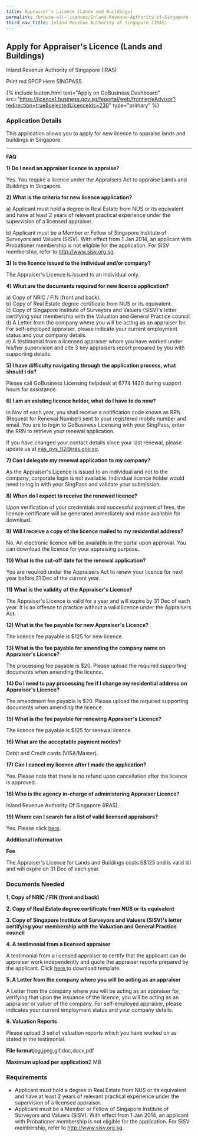 ```yaml
---
title: Appraiser's Licence (Lands and Buildings)
permalink: /browse-all-licences/Inland-Revenue-Authority-of-Singapore-(IRAS)/Appraiser's-Licence-(Lands-and-Buildings)
third_nav_title: Inland Revenue Authority of Singapore (IRAS)
---
```


## Apply for Appraiser's Licence (Lands and Buildings)

Inland Revenue Authority of Singapore (IRAS)

Print md SPCP Here SINGPASS

{% include button.html text="Apply on GoBusiness Dashboard" src="https://licence1.business.gov.sg/feportal/web/frontier/eAdvisor?redirection=true&selectedLicenceIds=230" type="primary" %}

### Application Details

<p>This application allows you to apply for new licence to appraise lands and buildings in Singapore.</p>
<hr />
<p><strong>FAQ</strong></p>
<p><strong>1) Do I need an appraiser licence to appraise?</strong></p>
<p>Yes. You require a licence under the Appraisers Act to appraise Lands and Buildings in Singapore.</p>
<p><strong>2) What is the criteria for new licence application?</strong></p>
<p>a) Applicant must hold a degree in Real Estate from NUS or its equivalent and have at least 2 years of relevant practical experience under the supervision of a licensed appraiser.</p>
<p>b) Applicant must be a Member or Fellow of Singapore Institute of Surveyors and Valuers (SISV). With effect from 1 Jan 2014, an applicant with Probationer membership is not eligible for the application. For SISV membership, refer to <a href="http://www.sisv.org.sg/">http://www.sisv.org.sg</a>.</p>
<p><strong>3) Is the licence issued to the individual and/or company?</strong></p>
<p>The Appraiser's Licence is issued to an individual only.</p>
<p><strong>4) What are the documents required for new licence application?</strong></p>
<p>a) Copy of NRIC / FIN (front and back).<br />b) Copy of Real Estate degree certificate from NUS or its equivalent.<br />c) Copy of Singapore Institute of Surveyors and Valuers (SISV)'s letter certifying your membership with the Valuation and General Practice council.<br />d) A Letter from the company where you will be acting as an appraiser for. For self-employed appraiser, please indicate your current employment status and your company details.<br />e) A testimonial from a licensed appraiser whom you have worked under his/her supervision and cite 3 key appraisers report prepared by you with supporting details.</p>
<p><strong>5) I have difficulty navigating through the application process, what should I do?</strong></p>
<p>Please call GoBusiness Licensing helpdesk at 6774 1430 during support hours for assistance.</p>
<p><strong>6) I am an existing licence holder, what do I have to do now?</strong></p>
<p>In Nov of each year, you shall receive a notification code known as RRN (Request for Renewal Number) sent to your registered mobile number and email. You are to login to GoBusiness Licensing with your SingPass, enter the RRN to retrieve your renewal application.</p>
<p>If you have changed your contact details since your last renewal, please update us at <a href="mailto:iras_pvs_tl2@iras.gov.sg">iras_pvs_tl2@iras.gov.sg</a>.</p>
<p><strong>7) Can I delegate my renewal application to my company?</strong></p>
<p>As the Appraiser's Licence is issued to an individual and not to the company, corporate login is not available. Individual licence holder would need to log in with your SingPass and validate your submission.</p>
<p><strong>8) When do I expect to receive the renewed licence?</strong></p>
<p>Upon verification of your credentials and successful payment of fees, the licence certificate will be generated immediately and made available for download.</p>
<p><strong>9) Will I receive a copy of the licence mailed to my residential address?</strong></p>
<p>No. An electronic licence will be available in the portal upon approval. You can download the licence for your appraising purpose.</p>
<p><strong>10) What is the cut-off date for the renewal application?</strong></p>
<p>You are required under the Appraisers Act to renew your licence for next year before 21 Dec of the current year.</p>
<p><strong>11) What is the validity of the Appraiser's Licence?</strong></p>
<p>The Appraiser's Licence is valid for a year and will expire by 31 Dec of each year. It is an offence to practice without a valid licence under the Appraisers Act.</p>
<p><strong>12) What is the fee payable for new Appraiser's Licence?</strong></p>
<p>The licence fee payable is $125 for new licence.</p>
<p><strong>13) What is the fee payable for amending the company name on Appraiser's Licence?</strong></p>
<p>The processing fee payable is $20. Please upload the required supporting documents when amending the licence.</p>
<p><strong>14) Do I need to pay processing fee if I change my residential address on Appraiser's Licence?</strong></p>
<p>The amendment fee payable is $20. Please upload the required supporting documents when amending the licence.</p>
<p><strong>15) What is the fee payable for renewing Appraiser's Licence?</strong></p>
<p>The licence fee payable is $125 for renewal licence.</p>
<p><strong>16) What are the acceptable payment modes?</strong></p>
<p>Debit and Credit cards (VISA/Master).</p>
<p><strong>17) Can I cancel my licence after I made the application?</strong></p>
<p>Yes. Please note that there is no refund upon cancellation after the licence is approved.</p>
<p><strong>18) Who is the agency in-charge of administering Appraiser Licence?</strong></p>
<p>Inland Revenue Authority Of Singapore (IRAS).</p>
<p><strong>19) Where can I search for a list of valid licensed appraisers?</strong></p>
<p>Yes. Please click&nbsp;<a href="https://licence1.business.gov.sg/feportal/web/frontier/appraisers-enquiry-search">here</a>.</p>

**Additional Information**

<strong>Fee</strong>
<p>The Appraiser's Licence for Lands and Buildings costs S$125 and is valid till and will expire on 31 Dec of each year.</p>

### Documents Needed

<strong>1. Copy of NRIC / FIN (front and back)</strong>
<p><strong>2. Copy of Real Estate degree certificate from NUS or its equivalent</strong></p>
<p><strong>3. Copy of Singapore Institute of Surveyors and Valuers (SISV)'s letter certifying your membership with the Valuation and General Practice council</strong></p>
<strong>4. A testimonial from a licensed appraiser</strong>
<p>A testimonial from a licensed appraiser to certify that the applicant can do appraiser work independently and quote the appraiser reports prepared by the applicant. Click <a href="https://www.iras.gov.sg/irashome/uploadedFiles/IRASHome/Property/Property_professionals/Appraisers_Valuers/Form-Testimonial%20from%20Licensed%20Appraiser.pdf"><u>here</u> </a>to download template.</p>
<p><strong>5. A Letter from the company where you will be acting as an appraiser</strong></p>
<p>A Letter from the company where you will be acting as an appraiser for, verifying that upon the issuance of the licence, you will be acting as an appraiser or valuer of the company. For self-employed appraiser, please indicates your current employment status and your company details.</p>
<strong>6. Valuation Reports</strong>
<p>Please upload 3 set of valuation reports which you have worked on as stated in the testimonial.</p>
<p> </p>
<p><strong>File format</strong>jpg,jpeg,gif,doc,docx,pdf</p>
<p><strong>Maximum upload per application</strong>2 MB</p>

### Requirements

<ul>
<li>Applicant must hold a degree in Real Estate from NUS or its equivalent and have at least 2 years of relevant practical experience under the supervision of a licensed appraiser.</li>
<li>Applicant must be a Member or Fellow of Singapore Institute of Surveyors and Valuers (SISV). With effect from 1 Jan 2014, an applicant with Probationer membership is not eligible for the application. For SISV membership, refer to <a href="http://www.sisv.org.sg">http://www.sisv.org.sg</a>.</li>
</ul>

